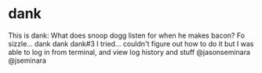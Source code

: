 # dank

This is dank: What does snoop dogg listen for when he makes bacon? Fo sizzle...
dank
dank
dank#3
I tried... couldn't figure out how to do it but I was able to log in from terminal, and view log history and stuff @jasonseminara @jseminara
